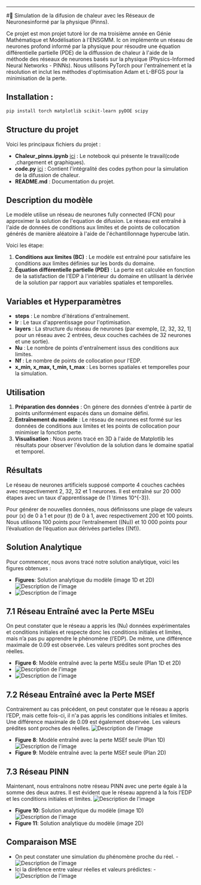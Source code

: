 
---

#🔰 Simulation de la difusion de chaleur avec les  Réseaux de Neuronesinformé par la physique (Pinns).

Ce projet est mon projet tutoré lor de ma troisième année en Génie Mathématique et Modélisation à l'ENSGMM.
Ic on implémente un réseau de neurones profond informé par la physique  pour résoudre une équation différentielle partielle (PDE) de la diffussion de chaleur  à l'aide de la méthode des réseaux de neurones basés sur la physique (Physics-Informed Neural Networks - PINNs). Nous utilisons PyTorch pour l'entraînement et la résolution  et inclut les méthodes d'optimisation  Adam et L-BFGS pour la minimisation de la perte.

## Installation :

```bash
pip install torch matplotlib scikit-learn pyDOE scipy
```

## Structure du projet

Voici les principaux fichiers du projet :

- **Chaleur_pinns.ipynb** [ici](https://github.com/GOHOUEDE/Difffusion-de-chaleur-avec-Pinns/blob/main/Chaleur_pinns.ipynb) : Le notebook qui présente le travail(code ,chargement et graphiques).
- **code.py** [ici](https://github.com/GOHOUEDE/Difffusion-de-chaleur-avec-Pinns/blob/main/Code.py) : Contient l'intégralité des codes python pour la simulation de la difussion de chaleur.
- **README.md** : Documentation du projet.

  
## Description du modèle

Le modèle utilise un réseau de neurones fully connected (FCN) pour approximer la solution de l'equation de difusion. Le réseau est entraîné à l'aide de données de conditions aux limites et de points de collocation générés de manière aléatoire à l'aide de l'échantillonnage hypercube latin.

Voici les étape:

1. **Conditions aux limites (BC)** : Le modèle est entraîné pour satisfaire les conditions aux limites définies sur les bords du domaine.
2. **Équation différentielle partielle (PDE)** : La perte est calculée en fonction de la satisfaction de l'EDP à l'intérieur du domaine en utilisant la dérivée de la solution par rapport aux variables spatiales et temporelles.

## Variables et Hyperparamètres

- **steps** : Le nombre d'itérations d'entraînement.
- **lr** : Le taux d'apprentissage pour l'optimisation.
- **layers** : La structure du réseau de neurones (par exemple, [2, 32, 32, 1] pour un réseau avec 2 entrées, deux couches cachées de 32 neurones et une sortie).
- **Nu** : Le nombre de points d'entraînement issus des conditions aux limites.
- **Nf** : Le nombre de points de collocation pour l'EDP.
- **x_min, x_max, t_min, t_max** : Les bornes spatiales et temporelles pour la simulation.
  
## Utilisation

1. **Préparation des données** : On génere des données d'entrée à partir de points uniformément espacés dans un domaine défini.
2. **Entraînement du modèle** : Le réseau de neurones est formé sur les données de conditions aux limites et les points de collocation pour minimiser la fonction  perte.
3. **Visualisation** : Nous avons tracé en 3D à l'aide de Matplotlib les résultats pour observer l'évolution de la solution dans le domaine spatial et temporel.


## Résultats

Le réseau de neurones artificiels supposé comporte 4 couches cachées avec respectivement 2, 32, 32 et 1 neurones. Il est entraîné sur 20 000 étapes avec un taux d'apprentissage de \(1 \times 10^{-3}\). 

Pour générer de nouvelles données, nous définissons une plage de valeurs pour \(x\) de 0 à 1 et pour \(t\) de 0 à 1, avec respectivement 200 et 100 points. Nous utilisons 100 points pour l’entraînement (\(Nu\)) et 10 000 points pour l’évaluation de l’équation aux dérivées partielles (\(Nf\)).

## Solution Analytique
Pour commencer, nous avons tracé notre solution analytique, voici les figures obtenues :

- **Figures**: Solution analytique du modèle (image 1D et 2D)
  ![Description de l'image](plots/output_13_0.png)
-   ![Description de l'image](plots/output_13_1.png)


## 7.1 Réseau Entraîné avec la Perte MSEu

On peut constater que le réseau a appris les \(Nu\) données expérimentales et conditions initiales et respecte donc les conditions initiales et limites, mais n’a pas pu apprendre le phénomène (l’EDP). De même, une différence maximale de 0.09 est observée. Les valeurs prédites sont proches des réelles.

- **Figure 6**: Modèle entraîné avec la perte MSEu seule (Plan  1D et 2D)
 - ![Description de l'image](https://github.com/GOHOUEDE/Difffusion-de-chaleur-avec-Pinns/blob/main/plots/mseu1.png)
 - ![Description de l'image](https://github.com/GOHOUEDE/Difffusion-de-chaleur-avec-Pinns/blob/main/plots/MSEu2.png)

## 7.2 Réseau Entraîné avec la Perte MSEf

Contrairement au cas précédent, on peut constater que le réseau a appris l’EDP, mais cette fois-ci, il n'a pas appris les conditions initiales et limites. Une différence maximale de 0.09 est également observée. Les valeurs prédites sont proches des réelles.
  ![Description de l'image](https://github.com/GOHOUEDE/Difffusion-de-chaleur-avec-Pinns/blob/main/plots/msef1.png)
- **Figure 8**: Modèle entraîné avec la perte MSEf seule (Plan 1D)
  ![Description de l'image](https://github.com/GOHOUEDE/Difffusion-de-chaleur-avec-Pinns/blob/main/plots/msef%202.png)
- **Figure 9**: Modèle entraîné avec la perte MSEf seule (Plan 2D)

## 7.3 Réseau PINN

Maintenant, nous entraînons notre réseau PINN avec une perte égale à la somme des deux autres. Il est évident que le réseau apprend à la fois l’EDP et les conditions initiales et limites.
 ![Description de l'image](https://github.com/GOHOUEDE/Difffusion-de-chaleur-avec-Pinns/blob/main/plots/output_14_0.png)
- **Figure 10**: Solution analytique du modèle (image 1D)
 ![Description de l'image](https://github.com/GOHOUEDE/Difffusion-de-chaleur-avec-Pinns/blob/main/plots/output_14_1.png)
- **Figure 11**: Solution analytique du modèle (image 2D)

## Comparaison MSE

- On peut constater une simulation du phénomène proche du réel.
  -![Description de l'image](https://github.com/GOHOUEDE/Difffusion-de-chaleur-avec-Pinns/blob/main/plots/REEL.png)
- Ici la diréfence entre valeur réelles et valeurs prédictes:
 -![Description de l'image](https://github.com/GOHOUEDE/Difffusion-de-chaleur-avec-Pinns/blob/main/plots/output_15_0.png)


